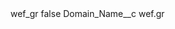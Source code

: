 <?xml version="1.0" encoding="UTF-8"?>
<CustomMetadata xmlns="http://soap.sforce.com/2006/04/metadata" xmlns:xsi="http://www.w3.org/2001/XMLSchema-instance" xmlns:xsd="http://www.w3.org/2001/XMLSchema">
    <label>wef_gr</label>
    <protected>false</protected>
    <values>
        <field>Domain_Name__c</field>
        <value xsi:type="xsd:string">wef.gr</value>
    </values>
</CustomMetadata>
